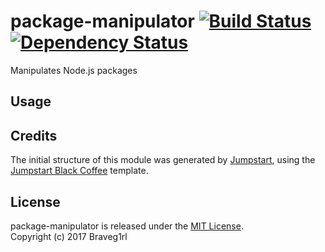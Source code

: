# package-manipulator [![Build Status](https://travis-ci.org/braveg1rl/package-manipulator.png?branch=master)](https://travis-ci.org/braveg1rl/package-manipulator) [![Dependency Status](https://david-dm.org/braveg1rl/package-manipulator.png)](https://david-dm.org/braveg1rl/package-manipulator)

Manipulates Node.js packages

## Usage

## Credits

The initial structure of this module was generated by [Jumpstart](https://github.com/braveg1rl/jumpstart), using the [Jumpstart Black Coffee](https://github.com/braveg1rl/jumpstart-black-coffee) template.

## License

package-manipulator is released under the [MIT License](http://opensource.org/licenses/MIT).  
Copyright (c) 2017 Braveg1rl  